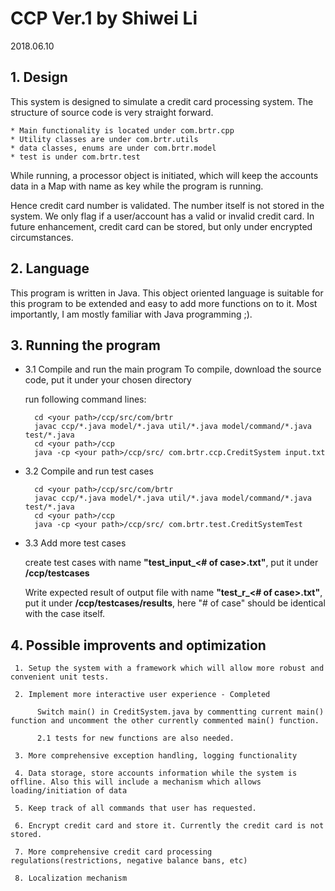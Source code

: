 # CCP Ver.1 by Shiwei Li

2018.06.10

## 1. Design

This system is designed to simulate a credit card processing system. 
The structure of source code is very straight forward.
  
```	
* Main functionality is located under com.brtr.cpp
* Utility classes are under com.brtr.utils
* data classes, enums are under com.brtr.model
* test is under com.brtr.test
```
  
  While running, a processor object is initiated, which will keep the accounts data in a Map with name as key while the program is running. 

  Hence credit card number is validated. The number itself is not stored in the system. We only flag if a user/account has a valid or invalid credit card. In future enhancement, credit card can be stored, but only under encrypted circumstances.

## 2. Language

This program is written in Java. This object oriented language is suitable for this program to be extended and easy to add more functions on to it. Most importantly, I am mostly familiar with Java programming ;).

## 3. Running the program
  
* 3.1 Compile and run the main program
     To compile, download the source code, put it under your chosen directory **<your path>**
     
     run following command lines:
     
     	cd <your path>/ccp/src/com/brtr
     	javac ccp/*.java model/*.java util/*.java model/command/*.java test/*.java
     	cd <your path>/ccp
     	java -cp <your path>/ccp/src/ com.brtr.ccp.CreditSystem input.txt

		 
* 3.2 Compile and run test cases
     

     	cd <your path>/ccp/src/com/brtr
     	javac ccp/*.java model/*.java util/*.java model/command/*.java test/*.java
     	cd <your path>/ccp
     	java -cp <your path>/ccp/src/ com.brtr.test.CreditSystemTest

			
* 3.3 Add more test cases

     create test cases with name **"test_input_<# of case>.txt"**, put it under **<your path>/ccp/testcases**
	
     Write expected result of output file with name **"test_r_<# of case>.txt"**, put it under **<your path>/ccp/testcases/results**, here "# of case" should be identical with the case itself.
  
## 4. Possible improvents and optimization
  
     1. Setup the system with a framework which will allow more robust and convenient unit tests.
     
     2. Implement more interactive user experience - Completed
     
          Switch main() in CreditSystem.java by commentting current main() function and uncomment the other currently commented main() function. 
          
          2.1 tests for new functions are also needed.
          
     3. More comprehensive exception handling, logging functionality
     
     4. Data storage, store accounts information while the system is offline. Also this will include a mechanism which allows loading/initiation of data
     
     5. Keep track of all commands that user has requested. 
     
     6. Encrypt credit card and store it. Currently the credit card is not stored.
     
     7. More comprehensive credit card processing regulations(restrictions, negative balance bans, etc)
     
     8. Localization mechanism
